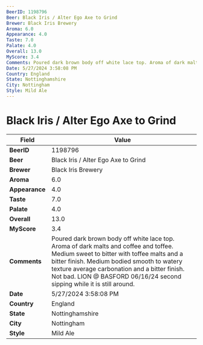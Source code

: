 ```yaml
---
BeerID: 1198796
Beer: Black Iris / Alter Ego Axe to Grind
Brewer: Black Iris Brewery
Aroma: 6.0
Appearance: 4.0
Taste: 7.0
Palate: 4.0
Overall: 13.0
MyScore: 3.4
Comments: Poured dark brown body off white lace top. Aroma of dark malts and coffee and toffee. Medium sweet to bitter with toffee malts and a bitter finish. Medium bodied smooth to watery texture average carbonation and a bitter finish. Not bad. LION @ BASFORD  06/16/24 second sipping while it is still around.
Date: 5/27/2024 3:58:08 PM
Country: England
State: Nottinghamshire
City: Nottingham
Style: Mild Ale
---
```


# Black Iris / Alter Ego Axe to Grind

| Field         | Value |
|---------------|-------|
| **BeerID** | 1198796 |
| **Beer** | Black Iris / Alter Ego Axe to Grind |
| **Brewer** | Black Iris Brewery |
| **Aroma** | 6.0 |
| **Appearance** | 4.0 |
| **Taste** | 7.0 |
| **Palate** | 4.0 |
| **Overall** | 13.0 |
| **MyScore** | 3.4 |
| **Comments** | Poured dark brown body off white lace top. Aroma of dark malts and coffee and toffee. Medium sweet to bitter with toffee malts and a bitter finish. Medium bodied smooth to watery texture average carbonation and a bitter finish. Not bad. LION @ BASFORD  06/16/24 second sipping while it is still around.  |
| **Date** | 5/27/2024 3:58:08 PM |
| **Country** | England |
| **State** | Nottinghamshire |
| **City** | Nottingham |
| **Style** | Mild Ale |
